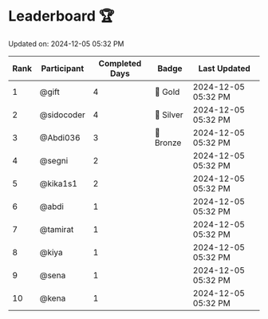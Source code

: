 # Leaderboard 🏆

Updated on: 2024-12-05 05:32 PM

| Rank | Participant       | Completed Days | Badge      | Last Updated         |
|------|-------------------|----------------|------------|----------------------|
| 1    | @gift             | 4              | 🏅 Gold     | 2024-12-05 05:32 PM |
| 2    | @sidocoder        | 4              | 🥈 Silver   | 2024-12-05 05:32 PM |
| 3    | @Abdi036          | 3              | 🥉 Bronze   | 2024-12-05 05:32 PM |
| 4    | @segni            | 2              |            | 2024-12-05 05:32 PM |
| 5    | @kika1s1          | 2              |            | 2024-12-05 05:32 PM |
| 6    | @abdi             | 1              |            | 2024-12-05 05:32 PM |
| 7    | @tamirat          | 1              |            | 2024-12-05 05:32 PM |
| 8    | @kiya             | 1              |            | 2024-12-05 05:32 PM |
| 9    | @sena             | 1              |            | 2024-12-05 05:32 PM |
| 10   | @kena             | 1              |            | 2024-12-05 05:32 PM |
